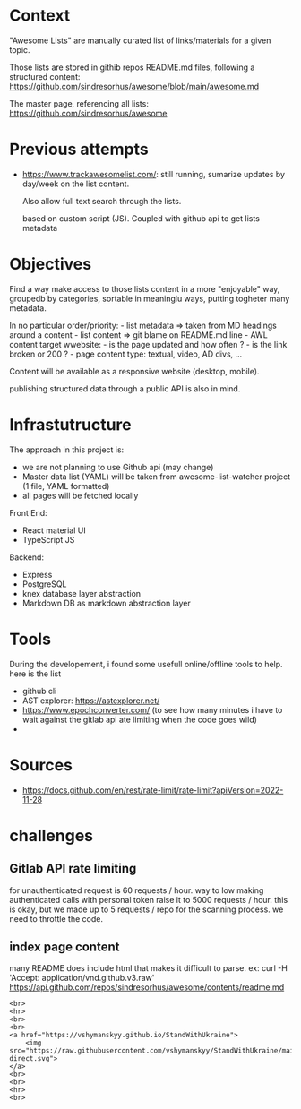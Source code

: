 # Context

"Awesome Lists" are manually curated list of links/materials for a given topic.

Those lists are stored in githib repos README.md files, following a structured content: https://github.com/sindresorhus/awesome/blob/main/awesome.md

The master page, referencing all lists: https://github.com/sindresorhus/awesome

# Previous attempts

- https://www.trackawesomelist.com/: still running, sumarize updates by day/week on the list content.

    Also allow full text search through the lists.

    based on custom script (JS). Coupled with github api to get lists metadata

# Objectives

Find a way make access to those lists content in a more "enjoyable" way, groupedb by categories, sortable in meaninglu ways, putting togheter many metadata. 

In no particular order/priority:
    - list metadata => taken from MD headings around a content
    - list content => git blame on README.md line
    - AWL content target wwebsite: 
        - is the page updated and how often ?
        - is the link broken or 200 ?
        - page content type: textual, video, AD divs, ...

Content will be available as a responsive website (desktop, mobile).

publishing structured data through a public API is also in mind.

# Infrastutructure

The approach in this project is:
- we are not planning to use Github api (may change)
- Master data list (YAML) will be taken from awesome-list-watcher project (1 file, YAML formatted)
- all pages will be fetched locally

Front End:
- React material UI
- TypeScript JS

Backend:
- Express
- PostgreSQL
- knex database layer abstraction
- Markdown DB as markdown abstraction layer


# Tools

During the developement, i found some usefull online/offline tools to help. here is the list
- github cli
- AST explorer: https://astexplorer.net/
- https://www.epochconverter.com/ (to see how many minutes i have to wait against the gitlab api ate limiting when the code goes wild)
- 

# Sources
- https://docs.github.com/en/rest/rate-limit/rate-limit?apiVersion=2022-11-28

# challenges

## Gitlab API rate limiting

for unauthenticated request is 60 requests / hour. way to low
making authenticated calls with personal token raise it to 5000 requests / hour. this is okay, but we made up to 5 requests / repo for the scanning process.
we need to throttle the code.


## index page content

many README does include html that makes it difficult to parse.
ex: curl -H 'Accept: application/vnd.github.v3.raw' https://api.github.com/repos/sindresorhus/awesome/contents/readme.md

```
<br>
<hr>
<br>
<br>
<a href="https://vshymanskyy.github.io/StandWithUkraine">
	<img src="https://raw.githubusercontent.com/vshymanskyy/StandWithUkraine/main/banner2-direct.svg">
</a>
<br>
<br>
<hr>
<br>
```